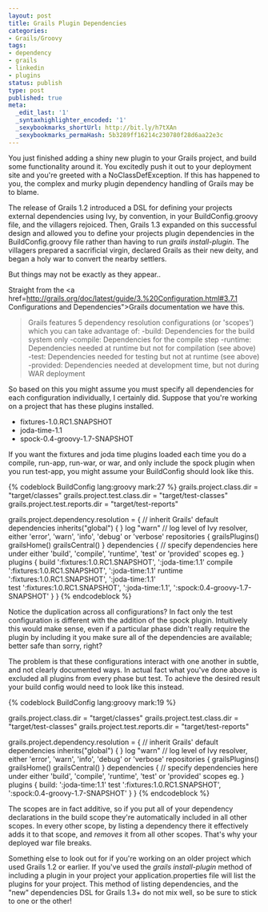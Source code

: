 ```yaml
---
layout: post
title: Grails Plugin Dependencies
categories:
- Grails/Groovy
tags:
- dependency
- grails
- linkedin
- plugins
status: publish
type: post
published: true
meta:
  _edit_last: '1'
  _syntaxhighlighter_encoded: '1'
  _sexybookmarks_shortUrl: http://bit.ly/h7tXAn
  _sexybookmarks_permaHash: 5b3289ff16214c230780f28d6aa22e3c
---
```

You just finished adding a shiny new plugin to your Grails project, and build some functionality around it.  You excitedly push it out to your deployment site and you're greeted with a NoClassDefException.  If this has happened to you, the complex and murky plugin dependency handling of Grails may be to blame.
<!--more-->

The release of Grails 1.2 introduced a DSL for defining your projects external dependencies using Ivy, by convention, in your BuildConfig.groovy file, and the villagers rejoiced.  Then, Grails 1.3 expanded on this successful design and allowed you to define your projects plugin dependencies in the BuildConfig.groovy file rather than having to run <em>grails install-plugin</em>.  The villagers prepared a sacrificial virgin, declared Grails as their new deity, and began a holy war to convert the nearby settlers.

But things may not be exactly as they appear..

Straight from the <a href=http://grails.org/doc/latest/guide/3.%20Configuration.html#3.7.1 Configurations and Dependencies">Grails documentation</a> we have this.

<blockquote>
Grails features 5 dependency resolution configurations (or 'scopes') which you can take advantage of:
-build: Dependencies for the build system only
-compile: Dependencies for the compile step
-runtime: Dependencies needed at runtime but not for compilation (see above)
-test: Dependencies needed for testing but not at runtime (see above)
-provided: Dependencies needed at development time, but not during WAR deployment
</blockquote>

So based on this you might assume you must specify all dependencies for each configuration individually, I certainly did.  Suppose that you're working on a project that has these plugins installed.

<ul>
	<li>fixtures-1.0.RC1.SNAPSHOT</li>
	<li>joda-time-1.1</li>
	<li>spock-0.4-groovy-1.7-SNAPSHOT</li>
</ul>

If you want the fixtures and joda time plugins loaded each time you do a compile, run-app, run-war, or war, and only include the spock plugin when you run test-app, you might assume your BuildConfig should look like this.

{% codeblock BuildConfig lang:groovy mark:27 %}
grails.project.class.dir = &quot;target/classes&quot;
grails.project.test.class.dir = &quot;target/test-classes&quot;
grails.project.test.reports.dir = &quot;target/test-reports&quot;

grails.project.dependency.resolution = {
  // inherit Grails' default dependencies
  inherits(&quot;global&quot;) {
  }
  log &quot;warn&quot; // log level of Ivy resolver, either 'error', 'warn', 'info', 'debug' or 'verbose'
  repositories {
    grailsPlugins()
    grailsHome()
    grailsCentral()
  }
  dependencies {
    // specify dependencies here under either 'build', 'compile', 'runtime', 'test' or 'provided' scopes eg.
  }
  plugins {
    build ':fixtures:1.0.RC1.SNAPSHOT',
      ':joda-time:1.1'
    compile ':fixtures:1.0.RC1.SNAPSHOT',
      ':joda-time:1.1'
    runtime ':fixtures:1.0.RC1.SNAPSHOT',
      ':joda-time:1.1'    
    test ':fixtures:1.0.RC1.SNAPSHOT',
      ':joda-time:1.1',
      ':spock:0.4-groovy-1.7-SNAPSHOT'
  }
}
{% endcodeblock %}

Notice the duplication across all configurations?  In fact only the test configuration is different with the addition of the spock plugin.  Intuitively this would make sense, even if a particular phase didn't really require the plugin by including it you make sure all of the dependencies are available; better safe than sorry, right?

The problem is that these configurations interact with one another in subtle, and not clearly documented ways.  In actual fact what you've done above is excluded all plugins from every phase but test.  To achieve the desired result your build config would need to look like this instead.

{% codeblock BuildConfig lang:groovy mark:19 %}

grails.project.class.dir = &quot;target/classes&quot;
grails.project.test.class.dir = &quot;target/test-classes&quot;
grails.project.test.reports.dir = &quot;target/test-reports&quot;

grails.project.dependency.resolution = {
  // inherit Grails' default dependencies
  inherits(&quot;global&quot;) {
  }
  log &quot;warn&quot; // log level of Ivy resolver, either 'error', 'warn', 'info', 'debug' or 'verbose'
  repositories {
    grailsPlugins()
    grailsHome()
    grailsCentral()
  }
  dependencies {
    // specify dependencies here under either 'build', 'compile', 'runtime', 'test' or 'provided' scopes eg.
  }
  plugins {
    build: ':joda-time:1.1'
    test ':fixtures:1.0.RC1.SNAPSHOT',
      ':spock:0.4-groovy-1.7-SNAPSHOT'
  }
}
{% endcodeblock %}

The scopes are in fact additive, so if you put all of your dependency declarations in the build scope they're automatically included in all other scopes.  In every other scope, by listing a dependency there it effectively adds it to that scope, and <em>removes</em> it from all other scopes.  That's why your deployed war file breaks.

Something else to look out for if you're working on an older project which used Grails 1.2 or earlier.  If you've used the <em>grails install-plugin</em> method of including a plugin in your project your application.properties file will list the plugins for your project.  This method of listing dependencies, and the "new" dependencies DSL for Grails 1.3+ do not mix well, so be sure to stick to one or the other!
